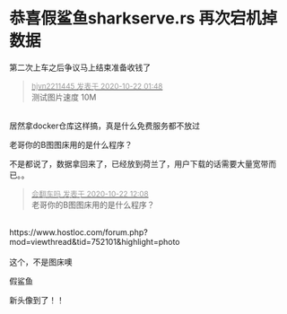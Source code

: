 # 恭喜假鲨鱼sharkserve.rs 再次宕机掉数据


第二次上车之后争议马上结束准备收钱了

<div class="quote"><blockquote><font size="2"><a href="https://www.hostloc.com/forum.php?mod=redirect&amp;goto=findpost&amp;pid=9334136&amp;ptid=756994" target="_blank"><font color="#999999">hjvn2211445 发表于 2020-10-22 01:48</font></a></font><br />
测试图片速度 10M</blockquote></div><br />
居然拿docker仓库这样搞，真是什么免费服务都不放过

老哥你的B图图床用的是什么程序？

不是都说了，数据拿回来了，已经放到荷兰了，用户下载的话需要大量宽带而已。。

<div class="quote"><blockquote><font size="2"><a href="https://www.hostloc.com/forum.php?mod=redirect&amp;goto=findpost&amp;pid=9335353&amp;ptid=756994" target="_blank"><font color="#999999">会翻车吗 发表于 2020-10-22 12:08</font></a></font><br />
老哥你的B图图床用的是什么程序？</blockquote></div><br />
https://www.hostloc.com/forum.php?mod=viewthread&amp;tid=752101&amp;highlight=photo<br />
<br />
这个，不是图床噢

假鲨鱼

新头像到了！！<br />
<br />
<br />
<br />
<img id="aimg_wKFwj" onclick="zoom(this, this.src, 0, 0, 0)" class="zoom" src="https://file.twovps.co/test.png" onmouseover="img_onmouseoverfunc(this)" onload="thumbImg(this)" border="0" alt="" />
